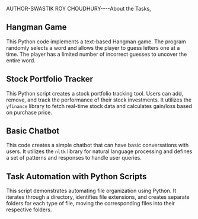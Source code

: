 AUTHOR-SWASTIK ROY CHOUDHURY----About the Tasks,

## Hangman Game

This Python code implements a text-based Hangman game. The program randomly selects a word and allows the player to guess letters one at a time. The player has a limited number of incorrect guesses to uncover the entire word.

## Stock Portfolio Tracker

This Python script creates a stock portfolio tracking tool. Users can add, remove, and track the performance of their stock investments. It utilizes the `yfinance` library to fetch real-time stock data and calculates gain/loss based on purchase price.

## Basic Chatbot

This code creates a simple chatbot that can have basic conversations with users. It utilizes the `nltk` library for natural language processing and defines a set of patterns and responses to handle user queries.

## Task Automation with Python Scripts

This script demonstrates automating file organization using Python. It iterates through a directory, identifies file extensions, and creates separate folders for each type of file, moving the corresponding files into their respective folders. 
